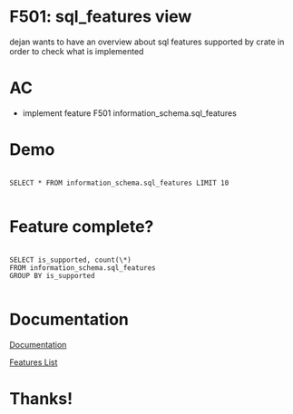 # F501: sql_features view

dejan wants to have an overview about sql features supported by crate in order to check what is implemented



# AC

 * implement feature F501 information_schema.sql_features



# Demo

<pre>
   <code data-crate class="sql">
SELECT * FROM information_schema.sql_features LIMIT 10
   </code>
</pre>
<crate-result></crate-result>



# Feature complete?

<pre>
   <code data-crate class="sql">
SELECT is_supported, count(\*)
FROM information_schema.sql_features
GROUP BY is_supported
   </code>
</pre>
<crate-result></crate-result>



# Documentation

[Documentation](http://crate.readthedocs.io/projects/crate/en/sql-features-view/sql/information_schema.html#sql-features)

[Features List](http://crate.readthedocs.io/projects/crate/en/sql-features-view/sql/features.html)



# Thanks!
